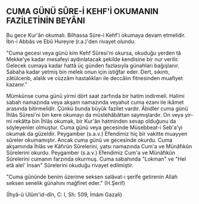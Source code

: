 ## CUMA GÜNÜ SÛRE-İ KEHF'İ OKUMANIN FAZİLETİNİN BEYÂNI

Bu gece Kur'ân okumalı. Bilhassa Sûre-i Kehf'i okumaya devam etmelidir. İbn-i Abbâs ve Ebû Hureyre (r.a.)'den riva­yet olundu.

"Cuma gecesi veya günü kim Kehf Sûresi'ni okursa, oku­duğu yerden tâ Mekke'ye kadar mesafeyi aydınlatacak şekilde kendisine bir nur verilir. Gelecek cumaya kadar hattâ üç gün­den fazlasıyla günahları bağışlanır. Sabaha kadar yetmiş bin melek onun için istiğfar eder. Dert, sıkıntı, zâtülcenb, alalık ve cüzzâm hastalıkları ile deccâlın fitnesinden muafiyet kazanır."

Mümkünse cuma günü yirmi dört saat zarfında bir hatim indirmeli. Halimi sabah namazında veya akşam namazında veyahut cuma ezanı ile ikâmet arasında bitirmelidir. Çünkü bunda büyük fazilet vardır. Âbidler cuma günü İhlâs Sûresi'ni bin kere okumayı da müstehâbâttan saymışlardır. On veya yir­mi rekâtta bin İhlâs okumak, bir Kur'ân hatminden sevap ol­duğunu da söyleyenler olmuştur. Cuma günü veya gecesinde Müsebbeat-i Seb'a'yi okumak da güzeldir. Peygamber (s.a.v.) Efendimiz hiç bir vakitte muayyen sûreler okumamıştır. An­cak cuma günü ve gecesinde okurdu. Cuma akşamında İhlâs ve Kâfırün Sûrelerini, yatsı namazında Cum'a ve Münâfıkûn Sûrelerini okurdu. Peygamber (s.a.v.) Efendimiz Cum'a ve Münâfıkûn Sûrelerini cumanın farzında okurmuş. Cuma saba­hında "Lokman" ve "Hel etâ alel' İnsan" Sûrelerini okuduğu rivayet edilmiştir.

"Cuma gününde benim üzerime seksen salâvat-ı şerife ge­tirenin Allah seksen senelik günahını mağfiret eder." (H.Şerif)

(İhyâ-ü Ulûm'id-dîn, C: I, Sh: 509, İmâm Gazali)
